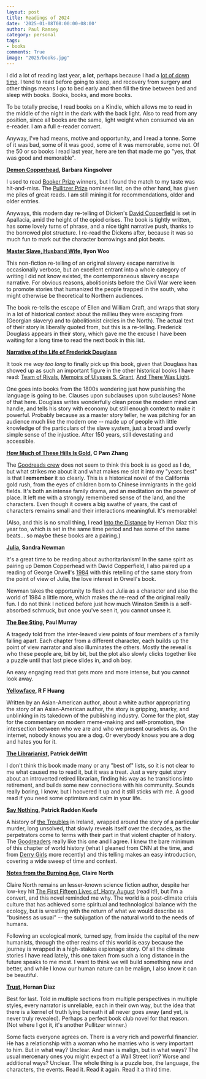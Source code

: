 ```yaml
---
layout: post
title: Readings of 2024
date: '2025-01-08T08:00:00-08:00'
author: Paul Ramsey
category: personal
tags:
- books
comments: True
image: "2025/books.jpg"
---
```


I did a lot of reading last year, **a lot**, perhaps because I had a [lot of down time](/2024/04/cancer1.html). I tend to read before going to sleep, and recovery from surgery and other things means I go to bed early and then fill the time between bed and sleep with books. Books, books, and more books.

To be totally precise, I read books on a Kindle, which allows me to read in the middle of the night in the dark with the back light. Also to read from any position, since all books are the same, light weight when consumed via an e-reader. I am a full e-reader convert.

Anyway, I've had means, motive and opportunity, and I read a tonne. Some of it was bad, some of it was good, some of it was memorable, some not. Of the 50 or so books I read last year, here are ten that made me go "yes, that was good and memorable".


**[Demon Copperhead](https://www.pulitzer.org/winners/barbara-kingsolver), Barbara Kingsolver** 

I used to read [Booker Prize](https://thebookerprizes.com) winners, but I found the match to my taste was hit-and-miss. The [Pullitzer Prize](https://www.pulitzer.org/prize-winners-by-category/219) nominees list, on the other hand, has given me piles of great reads. I am still mining it for recommendations, older and older entries. 

Anyways, this modern day re-telling of Dicken's [David Copperfield](https://en.wikipedia.org/wiki/David_Copperfield) is set in Apallacia, amid the height of the opiod crises. The book is tightly written, has some lovely turns of phrase, and a nice tight narrative push, thanks to the borrowed plot structure. I re-read the Dickens after, because it was so much fun to mark out the character borrowings and plot beats.


**[Master Slave, Husband Wife](https://www.nytimes.com/2023/01/15/books/review/master-slave-husband-wife-ilyon-woo.html), Ilyon Woo**

This non-fiction re-telling of an original slavery escape narrative is occasionally verbose, but an excellent entrant into a whole category of writing I did not know existed, the contemporaneous slavery escape narrative. For obvious reasons, abolitionists before the Civil War were keen to promote stories that humanized the people trapped in the south, who might otherwise be theoretical to Northern audiences. 

The book re-tells the escape of Ellen and William Craft, and wraps that story in a lot of historical context about the millieu they were escaping from (Georgian slavery) and to (abolitionist circles in the North). The actual text of their story is liberally quoted from, but this is a re-telling. Frederick Douglass appears in their story, which gave me the excuse I have been waiting for a long time to read the next book in this list.


**[Narrative of the Life of Frederick Douglass](https://standardebooks.org/ebooks/frederick-douglass/narrative-of-the-life-of-frederick-douglass)**

It took me *way too long* to finally pick up this book, given that Douglass has showed up as such an important figure in the other historical books I have read: [Team of Rivals](https://en.wikipedia.org/wiki/Team_of_Rivals), [Memoirs of Ulysses S. Grant](https://standardebooks.org/ebooks/ulysses-s-grant/personal-memoirs-of-ulysses-s-grant), [And There Was Light](https://www.penguinrandomhouse.com/books/241155/and-there-was-light-by-jon-meacham/).

One goes into books from the 1800s wondering just how punishing the language is going to be. Clauses upon subclauses upon subclauses? None of that here. Douglass writes wonderfully clean prose the modern mind can handle, and tells his story with economy but still enough context to make it powerful. Probably because as a master story teller, he was pitching for an audience much like the modern one -- made up of people with little knowledge of the particulars of the slave system, just a broad and overly simple sense of the injustice. After 150 years, still devestating and accessible.


**[How Much of These Hills Is Gold](https://en.wikipedia.org/wiki/How_Much_of_These_Hills_Is_Gold), C Pam Zhang**

The [Goodreads crew](https://www.goodreads.com/book/show/45895362-how-much-of-these-hills-is-gold) does not seem to think this book is as good as I do, but what strikes me about it and what makes me slot it into my "years best" is that I **remember** it so clearly. This is a historical novel of the California gold rush, from the eyes of children born to Chinese immigrants in the gold fields. It's both an intense family drama, and an meditation on the power of place. It left me with a strongly remembered sense of the land, and the characters. Even though it covers a big swathe of years, the cast of characters remains small and their interactions meaningful. It's memorable!

(Also, and this is no small thing, I read [Into the Distance](https://www.goodreads.com/book/show/34381330-in-the-distance) by Hernan Diaz this year too, which is set in the same time period and has some of the same beats... so maybe these books are a pairing.)


**[Julia](https://www.theguardian.com/books/2023/oct/18/julia-by-sandra-newman-review-a-new-nineteen-eighty-four), Sandra Newman**

It's a great time to be reading about authoritarianism! In the same spirit as pairing up Demon Copperhead with David Copperfield, I also paired up a reading of George Orwell's [1984](https://en.wikipedia.org/wiki/Nineteen_Eighty-Four) with this retelling of the same story from the point of view of Julia, the love interest in Orwell's book.

Newman takes the opportunity to flesh out Julia as a character and also the world of 1984 a little more, which makes the re-read of the original really fun. I do not think I noticed before just how much Winston Smith is a self-absorbed schmuck, but once you've seen it, you cannot unsee it.


**[The Bee Sting](https://www.newyorker.com/books/page-turner/the-bee-sting-a-family-saga-of-desperation-and-denial), Paul Murray**

A tragedy told from the inter-leaved view points of four members of a family falling apart. Each chapter from a different character, each builds up the point of view narrator and also illuminates the others. Mostly the reveal is who these people are, bit by bit, but the plot also slowly clicks together like a puzzle until that last piece slides in, and oh boy. 

An easy engaging read that gets more and more intense, but you cannot look away.


**[Yellowface](https://www.goodreads.com/book/show/62047984-yellowface), R F Huang**

Written by an Asian-American author, about a white author appropriating the story of an Asian-American author, the story is gripping, snarky, and unblinking in its takedown of the publishing industry. Come for the plot, stay for the commentary on modern meme-making and self-promotion, the intersection between who we are and who we present ourselves as. On the internet, nobody knows you are a dog. Or everybody knows you are a dog and hates you for it.


**[The Librarianist](https://ivereadthis.com/2023/08/10/book-review-the-librarianist-by-patrick-dewitt/), Patrick deWitt**

I don't think this book made many or any "best of" lists, so it is not clear to me what caused me to read it, but it was a treat. Just a very quiet story about an introverted retired librarian, finding his way as he transitions into retirement, and builds some new connections with his community. Sounds really boring, I know, but I hoovered it up and it still sticks with me. A good read if you need some optimism and calm in your life.


**[Say Nothing](https://www.goodreads.com/book/show/40163119-say-nothing), Patrick Radden Keefe**

A history of [the Troubles](https://en.wikipedia.org/wiki/The_Troubles) in Ireland, wrapped around the story of a particular murder, long unsolved, that slowly reveals itself over the decades, as the perpetrators come to terms with their part in that violent chapter of history. The [Goodreaders](https://www.goodreads.com/book/show/40163119-say-nothing) really like this one and I agree. I knew the bare minimum of this chapter of world history (what I gleaned from CNN at the time, and from [Derry Girls](https://www.netflix.com/title/80238565) more recently) and this telling makes an easy introduction, covering a wide sweep of time and context.


**[Notes from the Burning Age](https://www.npr.org/2021/07/21/1018496548/in-notes-from-the-burning-age-were-the-ones-on-fire), Claire North**

Claire North remains an lesser-known science fiction author, despite her low-key hit [The First Fifteen Lives of_Harry August](https://en.wikipedia.org/wiki/The_First_Fifteen_Lives_of_Harry_August) (read it!), but I'm a convert, and this novel reminded me why. The world is a post-climate crisis culture that has achieved some spiritual and technological balance with the ecology, but is wrestling with the return of what we would describe as "business as usual" -- the subjugation of the natural world to the needs of humans.

Following an ecological monk, turned spy, from inside the capital of the new humanists, through the other realms of this world is easy because the journey is wrapped in a high-stakes espionage story. Of all the climate stories I have read lately, this one taken from such a long distance in the future speaks to me most. I want to think we will build something new and better, and while I know our human nature can be malign, I also know it can be beautiful.


**[Trust](https://www.hernandiaz.net/trust-novel), Hernan Diaz**

Best for last. Told in multiple sections from multiple perspectives in multiple styles, every narrator is unreliable, each in their own way, but the idea that there is a kernel of truth lying beneath it all never goes away (and yet, is never truly revealed). Perhaps a perfect book club novel for that reason. (Not where I got it, it's another Pullitzer winner.)

Some facts everyone agrees on. There is a very rich and powerful financier. He has a relationship with a woman who he marries who is very important to him. But in what way? Unclear. And man is malign, but in what ways? The usual mercenary ones you might expect of a Wall Street lion? Worse and additional ways? Unclear. The whole thing is a puzzle box, the language, the characters, the events. Read it. Read it again. Read it a third time. 

